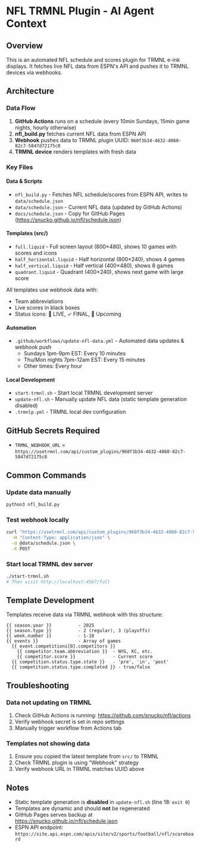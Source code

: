 # NFL TRMNL Plugin - AI Agent Context

## Overview
This is an automated NFL schedule and scores plugin for TRMNL e-ink displays. It fetches live NFL data from ESPN's API and pushes it to TRMNL devices via webhooks.

## Architecture

### Data Flow
1. **GitHub Actions** runs on a schedule (every 10min Sundays, 15min game nights, hourly otherwise)
2. **nfl_build.py** fetches current NFL data from ESPN API
3. **Webhook** pushes data to TRMNL plugin UUID: `960f3b34-4632-4060-82c7-5847d72175c8`
4. **TRMNL device** renders templates with fresh data

### Key Files

#### Data & Scripts
- `nfl_build.py` - Fetches NFL schedule/scores from ESPN API, writes to `data/schedule.json`
- `data/schedule.json` - Current NFL data (updated by GitHub Actions)
- `docs/schedule.json` - Copy for GitHub Pages (https://snucko.github.io/nfl/schedule.json)

#### Templates (src/)
- `full.liquid` - Full screen layout (800×480), shows 10 games with scores and icons
- `half_horizontal.liquid` - Half horizontal (800×240), shows 4 games
- `half_vertical.liquid` - Half vertical (400×480), shows 8 games
- `quadrant.liquid` - Quadrant (400×240), shows next game with large score

All templates use webhook data with:
- Team abbreviations
- Live scores in black boxes
- Status icons: 🔴 LIVE, ✓ FINAL, 📅 Upcoming

#### Automation
- `.github/workflows/update-nfl-data.yml` - Automated data updates & webhook push
  - Sundays 1pm-9pm EST: Every 10 minutes
  - Thu/Mon nights 7pm-12am EST: Every 15 minutes
  - Other times: Every hour

#### Local Development
- `start-trmnl.sh` - Start local TRMNL development server
- `update-nfl.sh` - Manually update NFL data (static template generation disabled)
- `.trmnlp.yml` - TRMNL local dev configuration

## GitHub Secrets Required
- `TRMNL_WEBHOOK_URL` = `https://usetrmnl.com/api/custom_plugins/960f3b34-4632-4060-82c7-5847d72175c8`

## Common Commands

### Update data manually
```bash
python3 nfl_build.py
```

### Test webhook locally
```bash
curl "https://usetrmnl.com/api/custom_plugins/960f3b34-4632-4060-82c7-5847d72175c8" \
  -H "Content-Type: application/json" \
  -d @data/schedule.json \
  -X POST
```

### Start local TRMNL dev server
```bash
./start-trmnl.sh
# Then visit http://localhost:4567/full
```

## Template Development

Templates receive data via TRMNL webhook with this structure:
```liquid
{{ season.year }}          - 2025
{{ season.type }}          - 2 (regular), 3 (playoffs)
{{ week.number }}          - 1-18
{{ events }}               - Array of games
  {{ event.competitions[0].competitors }}
    {{ competitor.team.abbreviation }}  - NYG, KC, etc.
    {{ competitor.score }}              - Current score
  {{ competition.status.type.state }}   - 'pre', 'in', 'post'
  {{ competition.status.type.completed }} - true/false
```

## Troubleshooting

### Data not updating on TRMNL
1. Check GitHub Actions is running: https://github.com/snucko/nfl/actions
2. Verify webhook secret is set in repo settings
3. Manually trigger workflow from Actions tab

### Templates not showing data
1. Ensure you copied the latest template from `src/` to TRMNL
2. Check TRMNL plugin is using "Webhook" strategy
3. Verify webhook URL in TRMNL matches UUID above

## Notes
- Static template generation is **disabled** in `update-nfl.sh` (line 18: `exit 0`)
- Templates are dynamic and should **not** be regenerated
- GitHub Pages serves backup at https://snucko.github.io/nfl/schedule.json
- ESPN API endpoint: `https://site.api.espn.com/apis/site/v2/sports/football/nfl/scoreboard`
